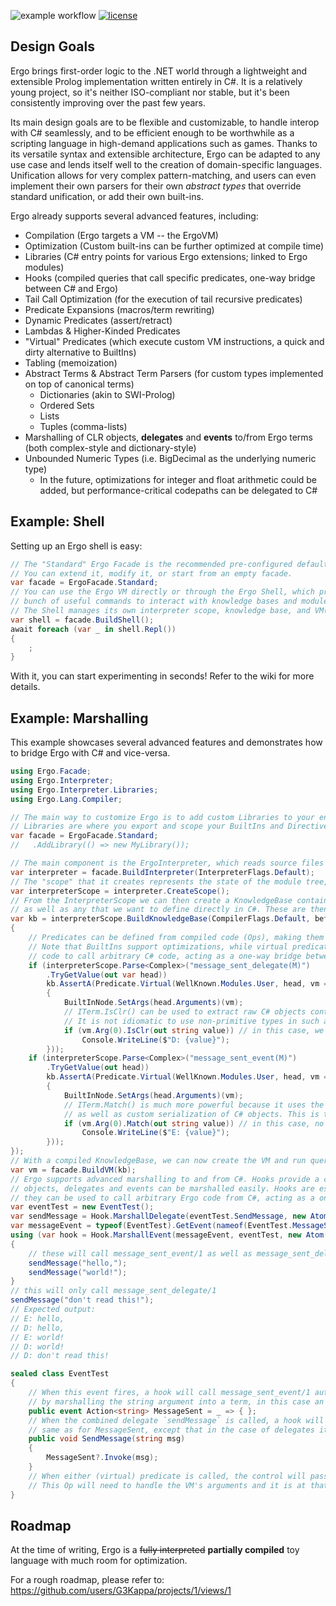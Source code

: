 ![example workflow](https://github.com/G3Kappa/Ergo/actions/workflows/dotnet.yml/badge.svg)
[![license](https://img.shields.io/badge/License-AGPL-purple.svg)](LICENSE)

## Design Goals
Ergo brings first-order logic to the .NET world through a lightweight and extensible Prolog implementation written entirely in C#. It is a relatively young project, so it's neither ISO-compliant nor stable, but it's been consistently improving over the past few years. 

Its main design goals are to be flexible and customizable, to handle interop with C# seamlessly, and to be efficient enough to be worthwhile as a scripting language in high-demand applications such as games.
Thanks to its versatile syntax and extensible architecture, Ergo can be adapted to any use case and lends itself well to the creation of domain-specific languages. 
Unification allows for very complex pattern-matching, and users can even implement their own parsers for their own *abstract types* that override standard unification, or add their own built-ins.

Ergo already supports several advanced features, including:

- Compilation (Ergo targets a VM -- the ErgoVM)
- Optimization (Custom built-ins can be further optimized at compile time)
- Libraries (C# entry points for various Ergo extensions; linked to Ergo modules)
- Hooks (compiled queries that call specific predicates, one-way bridge between C# and Ergo)
- Tail Call Optimization (for the execution of tail recursive predicates)
- Predicate Expansions (macros/term rewriting)
- Dynamic Predicates (assert/retract)
- Lambdas & Higher-Kinded Predicates
- "Virtual" Predicates (which execute custom VM instructions, a quick and dirty alternative to BuiltIns)
- Tabling (memoization)
- Abstract Terms & Abstract Term Parsers (for custom types implemented on top of canonical terms)
    - Dictionaries (akin to SWI-Prolog)
    - Ordered Sets
    - Lists
    - Tuples (comma-lists)
- Marshalling of CLR objects, **delegates** and **events** to/from Ergo terms (both complex-style and dictionary-style)
- Unbounded Numeric Types (i.e. BigDecimal as the underlying numeric type)
    - In the future, optimizations for integer and float arithmetic could be added, but performance-critical codepaths can be delegated to C#

## Example: Shell
Setting up an Ergo shell is easy:
```csharp
// The "Standard" Ergo Facade is the recommended pre-configured default environment.
// You can extend it, modify it, or start from an empty facade.
var facade = ErgoFacade.Standard;
// You can use the Ergo VM directly or through the Ergo Shell, which provides a
// bunch of useful commands to interact with knowledge bases and module files.
// The Shell manages its own interpreter scope, knowledge base, and VM(s).
var shell = facade.BuildShell();
await foreach (var _ in shell.Repl())
{
    ;
}
```
With it, you can start experimenting in seconds! Refer to the wiki for more details.
## Example: Marshalling
This example showcases several advanced features and demonstrates how to bridge Ergo with C# and vice-versa.
```csharp
using Ergo.Facade;
using Ergo.Interpreter;
using Ergo.Interpreter.Libraries;
using Ergo.Lang.Compiler;

// The main way to customize Ergo is to add custom Libraries to your environment.
// Libraries are where you export and scope your BuiltIns and Directives.
var facade = ErgoFacade.Standard;
//   .AddLibrary(() => new MyLibrary());

// The main component is the ErgoInterpreter, which reads source files into a module tree.
var interpreter = facade.BuildInterpreter(InterpreterFlags.Default);
// The "scope" that it creates represents the state of the module tree, which is modified at load time by directives.
var interpreterScope = interpreter.CreateScope();
// From the InterpreterScope we can then create a KnowledgeBase containing all the predicates that were loaded, 
// as well as any that we want to define directly in C#. These are then compiled into ErgoVM.Ops which run on the VM.
var kb = interpreterScope.BuildKnowledgeBase(CompilerFlags.Default, beforeCompile: kb =>
{
    // Predicates can be defined from compiled code (Ops), making them a quick and dirty alternative to BuiltIns.
    // Note that BuiltIns support optimizations, while virtual predicates don't. Regardless, they both allow Ergo
    // code to call arbitrary C# code, acting as a one-way bridge between the two languages. Hooks are the opposite.
    if (interpreterScope.Parse<Complex>("message_sent_delegate(M)")
        .TryGetValue(out var head))
        kb.AssertA(Predicate.Virtual(WellKnown.Modules.User, head, vm =>
        {
            BuiltInNode.SetArgs(head.Arguments)(vm);
            // ITerm.IsClr() can be used to extract raw C# objects contained within atoms.
            // It is not idiomatic to use non-primitive types in such a way, but it is allowed.
            if (vm.Arg(0).IsClr(out string value)) // in this case, we know that our atom will wrap a string, which is a primitive in Ergo
                Console.WriteLine($"D: {value}");
        }));
    if (interpreterScope.Parse<Complex>("message_sent_event(M)")
        .TryGetValue(out head))
        kb.AssertA(Predicate.Virtual(WellKnown.Modules.User, head, vm =>
        {
            BuiltInNode.SetArgs(head.Arguments)(vm);
            // ITerm.Match() is much more powerful because it uses the TermMarshall behind the scenes, which allows for complex pattern matching,
            // as well as custom serialization of C# objects. This is the idiomatic way to share data between the two languages.
            if (vm.Arg(0).Match(out string value)) // in this case, no complex pattern matching is necessary so it is equivalent to calling ITerm.IsClr()
                Console.WriteLine($"E: {value}");
        }));
});
// With a compiled KnowledgeBase, we can now create the VM and run queries on it! 
var vm = facade.BuildVM(kb);
// Ergo supports advanced marshalling to and from C#. Hooks provide a complete example that showcases how
// objects, delegates and events can be marshalled easily. Hooks are essentially precompiled queries, and
// they can be used to call arbitrary Ergo code from C#, acting as a one-way bridge between the two langauges.
var eventTest = new EventTest();
var sendMessage = Hook.MarshallDelegate(eventTest.SendMessage, new Atom("message_sent_delegate"), WellKnown.Modules.User, insertAfterCall: true)(vm);
var messageEvent = typeof(EventTest).GetEvent(nameof(EventTest.MessageSent));
using (var hook = Hook.MarshallEvent(messageEvent, eventTest, new Atom("message_sent_event"), WellKnown.Modules.User)(vm))
{
    // these will call message_sent_event/1 as well as message_sent_delegate/1
    sendMessage("hello,");
    sendMessage("world!");
}
// this will only call message_sent_delegate/1
sendMessage("don't read this!");
// Expected output:
// E: hello,
// D: hello,
// E: world!
// D: world!
// D: don't read this!

sealed class EventTest
{
    // When this event fires, a hook will call message_sent_event/1 automatically,
    // by marshalling the string argument into a term, in this case an Atom(string).
    public event Action<string> MessageSent = _ => { };
    // When the combined delegate `sendMessage` is called, a hook will call message_sent_delegate/1 automatically,
    // same as for MessageSent, except that in the case of delegates it works via composition instead of subscription.
    public void SendMessage(string msg)
    {
        MessageSent?.Invoke(msg);
    }
    // When either (virtual) predicate is called, the control will pass to its execution graph, which we implemented as a custom Op.
    // This Op will need to handle the VM's arguments and it is at that point that it can marshall them back into CLR objects.
}
```

## Roadmap
At the time of writing, Ergo is a ~~fully interpreted~~ **partially compiled** toy language with much room for optimization. 

For a rough roadmap, please refer to: https://github.com/users/G3Kappa/projects/1/views/1
